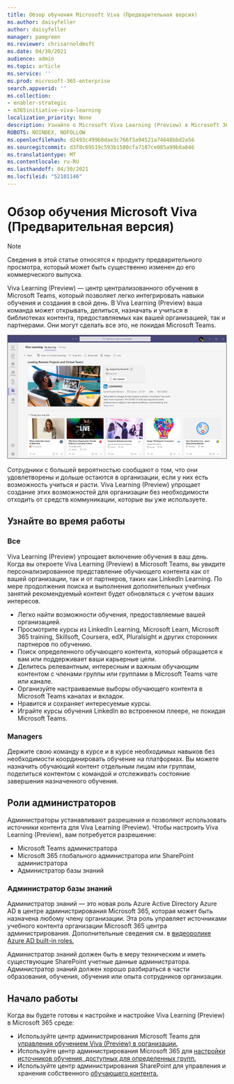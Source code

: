 ```yaml
---
title: Обзор обучения Microsoft Viva (Предварительная версия)
ms.author: daisyfeller
author: daisyfeller
manager: pamgreen
ms.reviewer: chrisarnoldmsft
ms.date: 04/30/2021
audience: admin
ms.topic: article
ms.service: ''
ms.prod: microsoft-365-enterprise
search.appverid: ''
ms.collection:
- enabler-strategic
- m365initiative-viva-learning
localization_priority: None
description: Узнайте о Microsoft Viva Learning (Preview) в Microsoft 365 среде.
ROBOTS: NOINDEX, NOFOLLOW
ms.openlocfilehash: d2493c499b8dae3c766f3a94521a74648bbd2a56
ms.sourcegitcommit: d3f8c69519c593b1580cfa7187ce085a99b8a846
ms.translationtype: MT
ms.contentlocale: ru-RU
ms.lasthandoff: 04/30/2021
ms.locfileid: "52101146"
---
```

# <a name="overview-of-microsoft-viva-learning-preview"></a>Обзор обучения Microsoft Viva (Предварительная версия) 

> [!NOTE]
> Сведения в этой статье относятся к продукту предварительного просмотра, который может быть существенно изменен до его коммерческого выпуска. 

Viva Learning (Preview) — центр централизованного обучения в Microsoft Teams, который позволяет легко интегрировать навыки обучения и создания в свой день. В Viva Learning (Preview) ваша команда может открывать, делиться, назначать и учиться в библиотеках контента, предоставляемых как вашей организацией, так и партнерами. Они могут сделать все это, не покидая Microsoft Teams.

   ![Снимок экрана домашней страницы Viva Learning (Preview) в Teams.](../media/learning/learning-home-teams.png)
 
Сотрудники с большей вероятностью сообщают о том, что они удовлетворены и дольше остаются в организации, если у них есть возможность учиться и расти. Viva Learning (Preview) упрощает создание этих возможностей для организации без необходимости отходить от средств коммуникации, которые вы уже используете.

## <a name="learn-while-working"></a>Узнайте во время работы

### <a name="everyone"></a>Все

Viva Learning (Preview) упрощает включение обучения в ваш день. Когда вы откроете Viva Learning (Preview) в Microsoft Teams, вы увидите персонализированное представление обучающего контента как от вашей организации, так и от партнеров, таких как LinkedIn Learning. По мере продолжения поиска и выполнения дополнительных учебных занятий рекомендуемый контент будет обновляться с учетом ваших интересов.

- Легко найти возможности обучения, предоставляемые вашей организацией.
- Просмотрите курсы из LinkedIn Learning, Microsoft Learn, Microsoft 365 training, Skillsoft, Coursera, edX, Pluralsight и других сторонних партнеров по обучению.
- Поиск определенного обучающего контента, который обращается к вам или поддерживает ваши карьерные цели.
- Делитесь релевантным, интересным и важным обучающим контентом с членами группы или группами в Microsoft Teams чате или канале.
- Организуйте настраиваемые выборы обучающего контента в Microsoft Teams каналах и вкладок.
- Нравится и сохраняет интересуемые курсы.
- Играйте курсы обучения LinkedIn во встроенном плеере, не покидая Microsoft Teams.

### <a name="managers"></a>Managers

Держите свою команду в курсе и в курсе необходимых навыков без необходимости координировать обучение на платформах. Вы можете назначить обучающий контент отдельным лицам или группам, поделиться контентом с командой и отслеживать состояние завершения назначенного обучения.

## <a name="admin-roles"></a>Роли администраторов

Администраторы устанавливают разрешения и позволяют использовать источники контента для Viva Learning (Preview). Чтобы настроить Viva Learning (Preview), вам потребуется разрешение:

- Microsoft Teams администратора
- Microsoft 365 глобального администратора или SharePoint администратора
- Администратор базы знаний

### <a name="knowledge-admin"></a>Администратор базы знаний

Администратор знаний — это новая роль Azure Active Directory Azure AD в центре администрирования Microsoft 365, которая может быть назначена любому члену организации. Эта роль управляет источниками учебного контента организации Microsoft 365 центра администрирования. Дополнительные сведения см. в [видеоролике Azure AD built-in roles.](/azure/active-directory/roles/permissions-reference#knowledge-administrator)

Администратор знаний должен быть в меру техническим и иметь существующие SharePoint учетные данные администратора. Администратор знаний должен хорошо разбираться в части образования, обучения, обучения или опыта сотрудников организации.

## <a name="get-started"></a>Начало работы

Когда вы будете готовы к настройке и настройке Viva Learning (Preview) в Microsoft 365 среде:

- Используйте центр администрирования Microsoft Teams для [управления обучением Viva (Preview) в организации.](set-up-teams-admin-center.md)
- Используйте центр администрирования Microsoft 365 для [настройки источников обучения, доступных для определенных групп.](content-sources-365-admin-center.md)
- Используйте центр администрирования SharePoint для управления и хранения собственного [обучающего контента.](configure-sharepoint-content-source.md)




